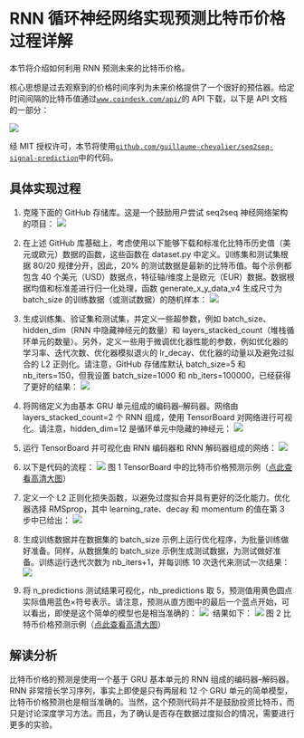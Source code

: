 # RNN 循环神经网络实现预测比特币价格过程详解

本节将介绍如何利用 RNN 预测未来的比特币价格。

核心思想是过去观察到的价格时间序列为未来价格提供了一个很好的预估器。给定时间间隔的比特币值通过[`www.coindesk.com/api/`](https://www.coindesk.com/api/)的 API 下载，以下是 API 文档的一部分：

![](img/bf9eb62e93d3127a6b252f0de819528c.jpg)

经 MIT 授权许可，本节将使用[`github.com/guillaume-chevalier/seq2seq-signal-prediction`](https://github.com/guillaume-chevalier/seq2seq-signal-prediction)中的代码。

## 具体实现过程

1.  克隆下面的 GitHub 存储库。这是一个鼓励用户尝试 seq2seq 神经网络架构的项目：
    ![](img/35248e50fd497be2f8a48400139ccab0.jpg)

2.  在上述 GitHub 库基础上，考虑使用以下能够下载和标准化比特币历史值（美元或欧元）数据的函数，这些函数在 dataset.py 中定义。训练集和测试集根据 80/20 规律分开，因此，20% 的测试数据是最新的比特币值。每个示例都包含 40 个美元（USD）数据点，特征轴/维度上是欧元（EUR）数据。数据根据均值和标准差进行归一化处理，函数 generate_x_y_data_v4 生成尺寸为 batch_size 的训练数据（或测试数据）的随机样本：
    ![](img/a27dc809bcda267b99d100ad10183414.jpg)

3.  生成训练集、验证集和测试集，并定义一些超参数，例如 batch_size、hidden_dim（RNN 中隐藏神经元的数量）和 layers_stacked_count（堆栈循环单元的数量）。另外，定义一些用于微调优化器性能的参数，例如优化器的学习率、迭代次数、优化器模拟退火的 lr_decay、优化器的动量以及避免过拟合的 L2 正则化。请注意，GitHub 存储库默认 batch_size=5 和 nb_iters=150，但我设置 batch_size=1000 和 nb_iters=100000，已经获得了更好的结果：
    ![](img/21911475d39b75955fdf492ed64df3d7.jpg)

4.  将网络定义为由基本 GRU 单元组成的编码器–解码器。网络由 layers_stacked_count=2 个 RNN 组成，使用 TensorBoard 对网络进行可视化。请注意，hidden_dim=12 是循环单元中隐藏的神经元：
    ![](img/3333905434962c22091bfd3cd6e4ddef.jpg)

5.  运行 TensorBoard 并可视化由 RNN 编码器和 RNN 解码器组成的网络：
    ![](img/aeb8bf36e7c4fccddf4dc09483585274.jpg)

6.  以下是代码的流程：
    ![](img/e6e37a9f8d65bb32131d53c8adbe1f5b.jpg)
    图 1 TensorBoard 中的比特币价格预测示例（[点此查看高清大图](http://c.biancheng.net/uploads/allimg/190111/2-1Z111100133E0.gif)）

7.  定义一个 L2 正则化损失函数，以避免过度拟合并具有更好的泛化能力。优化器选择 RMSprop，其中 learning_rate、decay 和 momentum 的值在第 3 步中已给出：
    ![](img/0d1c3e8910967e7a11eaf70578a58e21.jpg)

8.  生成训练数据并在数据集的 batch_size 示例上运行优化程序，为批量训练做好准备。同样，从数据集的 batch_size 示例生成测试数据，为测试做好准备。训练运行迭代次数为 nb_iters+1，并每训练 10 次迭代来测试一次结果：
    ![](img/1a734f6469a28bf868a4dbc16c7b6828.jpg)

9.  将 n_predictions 测试结果可视化，nb_predictions 取 5，预测值用黄色圆点实际值用蓝色×符号表示。请注意，预测从直方图中的最后一个蓝点开始，可以看出，即使是这个简单的模型也是相当准确的：
    ![](img/180e5d7659267214af75c7f803f5782d.jpg)
     结果如下：
    ![](img/1aacb0a976bb0b31fed140442bccd08e.jpg)
    图 2 比特币价格预测示例（[点此查看高清大图](http://c.biancheng.net/uploads/allimg/190111/2-1Z1111004424R.gif)）

## 解读分析

比特币价格的预测是使用一个基于 GRU 基本单元的 RNN 组成的编码器–解码器。RNN 非常擅长学习序列，事实上即使是只有两层和 12 个 GRU 单元的简单模型，比特币价格预测也是相当准确的。当然，这个预测代码并不是鼓励投资比特币，而只是讨论深度学习方法。而且，为了确认是否存在数据过度拟合的情况，需要进行更多的实验。
